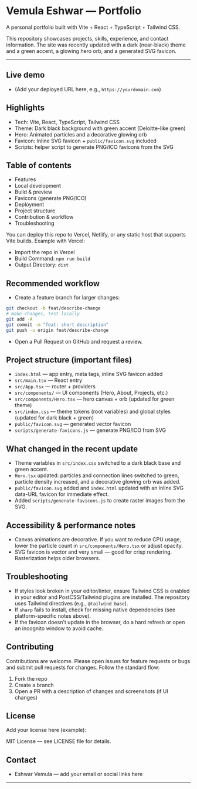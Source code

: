 # Vemula Eshwar — Portfolio

A personal portfolio built with Vite + React + TypeScript + Tailwind CSS.

This repository showcases projects, skills, experience, and contact information. The site was recently updated with a dark (near-black) theme and a green accent, a glowing hero orb, and a generated SVG favicon.

---

## Live demo

- (Add your deployed URL here, e.g., `https://yourdomain.com`)

## Highlights

- Tech: Vite, React, TypeScript, Tailwind CSS
- Theme: Dark black background with green accent (Deloitte-like green)
- Hero: Animated particles and a decorative glowing orb
- Favicon: Inline SVG favicon + `public/favicon.svg` included
- Scripts: helper script to generate PNG/ICO favicons from the SVG

## Table of contents

- Features
- Local development
- Build & preview
- Favicons (generate PNG/ICO)
- Deployment
- Project structure
- Contribution & workflow
- Troubleshooting

You can deploy this repo to Vercel, Netlify, or any static host that supports Vite builds. Example with Vercel:

- Import the repo in Vercel
- Build Command: `npm run build`
- Output Directory: `dist`

## Recommended workflow

- Create a feature branch for larger changes:

```bash
git checkout -b feat/describe-change
# make changes, test locally
git add -A
git commit -m "feat: short description"
git push -u origin feat/describe-change
```

- Open a Pull Request on GitHub and request a review.

## Project structure (important files)

- `index.html` — app entry, meta tags, inline SVG favicon added
- `src/main.tsx` — React entry
- `src/App.tsx` — router + providers
- `src/components/` — UI components (Hero, About, Projects, etc.)
- `src/components/Hero.tsx` — hero canvas + orb (updated for green theme)
- `src/index.css` — theme tokens (root variables) and global styles (updated for dark black + green)
- `public/favicon.svg` — generated vector favicon
- `scripts/generate-favicons.js` — generate PNG/ICO from SVG

## What changed in the recent update

- Theme variables in `src/index.css` switched to a dark black base and green accent.
- `Hero.tsx` updated: particles and connection lines switched to green, particle density increased, and a decorative glowing orb was added.
- `public/favicon.svg` added and `index.html` updated with an inline SVG data-URL favicon for immediate effect.
- Added `scripts/generate-favicons.js` to create raster images from the SVG.

## Accessibility & performance notes

- Canvas animations are decorative. If you want to reduce CPU usage, lower the particle count in `src/components/Hero.tsx` or adjust opacity.
- SVG favicon is vector and very small — good for crisp rendering. Rasterization helps older browsers.

## Troubleshooting

- If styles look broken in your editor/linter, ensure Tailwind CSS is enabled in your editor and PostCSS/Tailwind plugins are installed. The repository uses Tailwind directives (e.g., `@tailwind base`).
- If `sharp` fails to install, check for missing native dependencies (see platform-specific notes above).
- If the favicon doesn't update in the browser, do a hard refresh or open an incognito window to avoid cache.

## Contributing

Contributions are welcome. Please open issues for feature requests or bugs and submit pull requests for changes. Follow the standard flow:
1. Fork the repo
2. Create a branch
3. Open a PR with a description of changes and screenshots (if UI changes)

## License

Add your license here (example):

MIT License — see LICENSE file for details.

## Contact

- Eshwar Vemula — add your email or social links here

---
        
